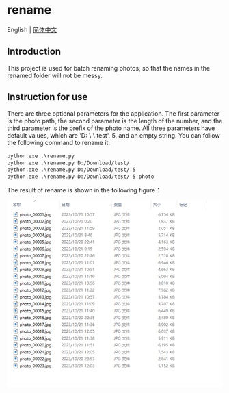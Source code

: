 # rename

English | [简体中文](./README.md)

## Introduction
This project is used for batch renaming photos, so that the names in the renamed folder will not be messy.

## Instruction for use
There are three optional parameters for the application. The first parameter is the photo path, the second parameter is the length of the number, and the third parameter is the prefix of the photo name. All three parameters have default values, which are 'D: \ \ test', 5, and an empty string. You can follow the following command to rename it:

```
python.exe .\rename.py 
python.exe .\rename.py D:/Download/test/
python.exe .\rename.py D:/Download/test/ 5
python.exe .\rename.py D:/Download/test/ 5 photo
```

The result of rename is shown in the following figure：

![结果](./结果.png)
